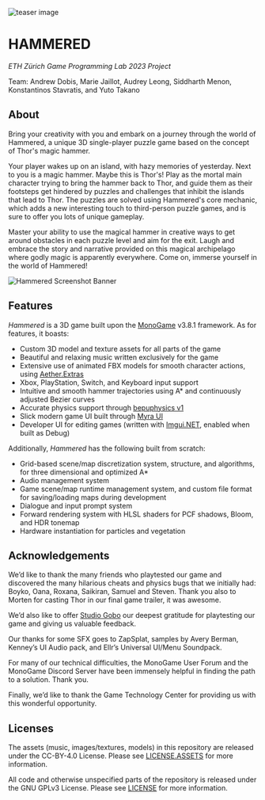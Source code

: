 ![teaser image](game_teaser.jpg)

# HAMMERED

*ETH Zürich Game Programming Lab 2023 Project*

Team: Andrew Dobis, Marie Jaillot, Audrey Leong, Siddharth Menon, Konstantinos Stavratis, and Yuto Takano

## About

Bring your creativity with you and embark on a journey through the world of Hammered, a unique 3D single-player puzzle game based on the concept of Thor's magic hammer. 

Your player wakes up on an island, with hazy memories of yesterday. Next to you is a magic hammer. Maybe this is Thor's! Play as the mortal main character trying to bring the hammer back to Thor, and guide them as their footsteps get hindered by puzzles and challenges that inhibit the islands that lead to Thor. The puzzles are solved using Hammered's core mechanic, which adds a new interesting touch to third-person puzzle games, and is sure to offer you lots of unique gameplay.

Master your ability to use the magical hammer in creative ways to get around obstacles in each puzzle level and aim for the exit. Laugh and embrace the story and narrative provided on this magical archipelago where godly magic is apparently everywhere. Come on, immerse yourself in the world of Hammered!


![Hammered Screenshot Banner](./banner.png)


## Features

_Hammered_ is a 3D game built upon the [MonoGame](https://www.monogame.net/) v3.8.1 framework. As for features, it boasts:

- Custom 3D model and texture assets for all parts of the game
- Beautiful and relaxing music written exclusively for the game
- Extensive use of animated FBX models for smooth character actions, using [Aether.Extras](https://github.com/tainicom/Aether.Extras) 
- Xbox, PlayStation, Switch, and Keyboard input support
- Intuitive and smooth hammer trajectories using A* and continuously adjusted Bezier curves
- Accurate physics support through [bepuphysics v1](https://github.com/bepu/bepuphysics1/)
- Slick modern game UI built through [Myra UI](https://github.com/rds1983/Myra)
- Developer UI for editing games (written with [Imgui.NET](https://github.com/ImGuiNET/ImGui.NET), enabled when built as Debug)

Additionally, _Hammered_ has the following built from scratch:
- Grid-based scene/map discretization system, structure, and algorithms, for three dimensional and optimized A*
- Audio management system
- Game scene/map runtime management system, and custom file format for saving/loading maps during development
- Dialogue and input prompt system
- Forward rendering system with HLSL shaders for PCF shadows, Bloom, and HDR tonemap
- Hardware instantiation for particles and vegetation

## Acknowledgements

We’d like to thank the many friends who playtested our game and discovered the many hilarious
cheats and physics bugs that we initially had: Boyko, Oana, Roxana, Saikiran, Samuel and
Steven. Thank you also to Morten for casting Thor in our final game trailer, it was awesome.

We’d also like to offer [Studio Gobo](https://www.studiogobo.com/) our deepest gratitude for
playtesting our game and giving us valuable feedback.

Our thanks for some SFX goes to ZapSplat, samples by Avery Berman, Kenney’s UI Audio pack, and
Ellr’s Universal UI/Menu Soundpack.

For many of our technical difficulties, the MonoGame User Forum and the MonoGame Discord
Server have been immensely helpful in finding the path to a solution. Thank you.

Finally, we’d like to thank the Game Technology Center for providing us with this wonderful
opportunity.

## Licenses

The assets (music, images/textures, models) in this repository are released under
the CC-BY-4.0 License. Please see [LICENSE.ASSETS](./LICENSE.ASSETS) for more information.

All code and otherwise unspecified parts of the repository is released under the GNU GPLv3
License. Please see [LICENSE](./LICENSE) for more information.
